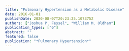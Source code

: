 ```yaml
---
title: "Pulmonary Hypertension as a Metabolic Disease"
date: 2016-01-01
publishDate: 2020-08-07T20:23:25.107375Z
authors: ["Joshua P. Fessel", "William M. Oldham"]
publication_types: ["6"]
abstract: ""
featured: false
publication: "*Pulmonary Hypertension*"
---
```


